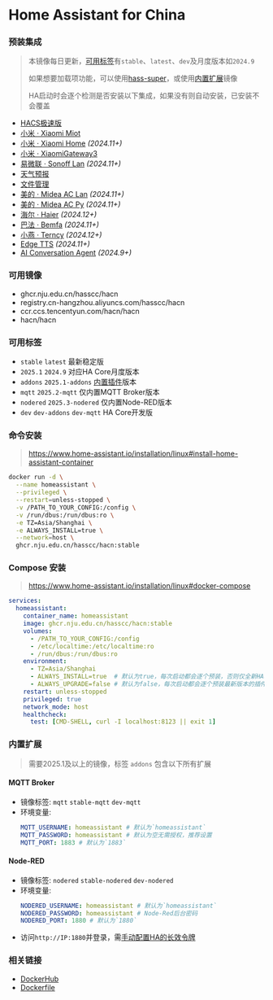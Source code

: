# Home Assistant for China

### 预装集成
> 本镜像每日更新，[可用标签](https://github.com/hasscc/hass-docker/pkgs/container/hacn/versions?filters[version_type]=tagged)有`stable`、`latest`、`dev`及月度版本如`2024.9`
>
> 如果想要加载项功能，可以使用[hass-super](https://github.com/hasscc/hass-super)，或使用[内置扩展](#addons)镜像
>
> HA启动时会逐个检测是否安装以下集成，如果没有则自动安装，已安装不会覆盖

- [HACS极速版](https://hacs.vip)
- [小米 · Xiaomi Miot](https://github.com/al-one/hass-xiaomi-miot)
- [小米 · Xiaomi Home](https://github.com/XiaoMi/ha_xiaomi_home) _(2024.11+)_
- [小米 · XiaomiGateway3](https://github.com/AlexxIT/XiaomiGateway3)
- [易微联 · Sonoff Lan](https://github.com/AlexxIT/SonoffLAN) _(2024.11+)_
- [天气预报](https://github.com/hasscc/tianqi)
- [文件管理](https://github.com/shaonianzhentan/ha_file_explorer)
- [美的 · Midea AC Lan](https://github.com/georgezhao2010/midea_ac_lan) _(2024.11+)_
- [美的 · Midea AC Py](https://github.com/mill1000/midea-ac-py) _(2024.11+)_
- [海尔 · Haier](https://github.com/banto6/haier) _(2024.12+)_
- [巴法 · Bemfa](https://github.com/larry-wong/bemfa) _(2024.11+)_
- [小燕 · Terncy](https://github.com/rxwen/homeassistant-terncy-component) _(2024.12+)_
- [Edge TTS](https://github.com/hasscc/hass-edge-tts) _(2024.11+)_
- [AI Conversation Agent](https://github.com/hasscc/ai-conversation) _(2024.9+)_


### 可用镜像
* ghcr.nju.edu.cn/hasscc/hacn
* registry.cn-hangzhou.aliyuncs.com/hasscc/hacn
* ccr.ccs.tencentyun.com/hacn/hacn
* hacn/hacn

### 可用标签
* `stable` `latest` 最新稳定版
* `2025.1` `2024.9` 对应HA Core月度版本
* `addons` `2025.1-addons` [内置插件](#addons)版本
* `mqtt` `2025.2-mqtt` 仅内置MQTT Broker版本
* `nodered` `2025.3-nodered` 仅内置Node-RED版本
* `dev` `dev-addons` `dev-mqtt` HA Core开发版


### 命令安装
> https://www.home-assistant.io/installation/linux#install-home-assistant-container

```bash
docker run -d \
  --name homeassistant \
  --privileged \
  --restart=unless-stopped \
  -v /PATH_TO_YOUR_CONFIG:/config \
  -v /run/dbus:/run/dbus:ro \
  -e TZ=Asia/Shanghai \
  -e ALWAYS_INSTALL=true \
  --network=host \
  ghcr.nju.edu.cn/hasscc/hacn:stable
```

### Compose 安装
> https://www.home-assistant.io/installation/linux#docker-compose

```yaml
services:
  homeassistant:
    container_name: homeassistant
    image: ghcr.nju.edu.cn/hasscc/hacn:stable
    volumes:
      - /PATH_TO_YOUR_CONFIG:/config
      - /etc/localtime:/etc/localtime:ro
      - /run/dbus:/run/dbus:ro
    environment:
      - TZ=Asia/Shanghai
      - ALWAYS_INSTALL=true  # 默认为true，每次启动都会逐个预装，否则仅全新HA才会预装
      - ALWAYS_UPGRADE=false # 默认为false，每次启动都会逐个预装最新版本的插件
    restart: unless-stopped
    privileged: true
    network_mode: host
    healthcheck:
      test: [CMD-SHELL, curl -I localhost:8123 || exit 1]
```


### 内置扩展
<a name="addons"></a>

> 需要2025.1及以上的镜像，标签 `addons` 包含以下所有扩展

#### MQTT Broker
- 镜像标签: `mqtt` `stable-mqtt` `dev-mqtt`
- 环境变量:
  ```yaml
  MQTT_USERNAME: homeassistant # 默认为`homeassistant`
  MQTT_PASSWORD: homeassistant # 默认为空无需授权，推荐设置
  MQTT_PORT: 1883 # 默认为`1883`
  ```

#### Node-RED
- 镜像标签: `nodered` `stable-nodered` `dev-nodered`
- 环境变量:
  ```yaml
  NODERED_USERNAME: homeassistant # 默认为`homeassistant`
  NODERED_PASSWORD: homeassistant # Node-Red后台密码
  NODERED_PORT: 1880 # 默认为`1880`
  ```
- 访问`http://IP:1880`并登录，需[手动配置HA的长效令牌](https://zachowj.github.io/node-red-contrib-home-assistant-websocket/guide/#configuration)


### 相关链接
- [DockerHub](https://hub.docker.com/r/hacn/hacn)
- [Dockerfile](https://github.com/hasscc/hass-docker/blob/main/Dockerfile)
